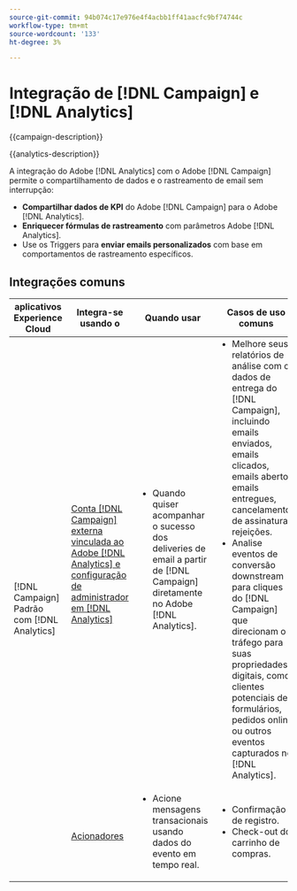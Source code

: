 ```yaml
---
source-git-commit: 94b074c17e976e4f4acbb1ff41aacfc9bf74744c
workflow-type: tm+mt
source-wordcount: '133'
ht-degree: 3%

---
```



# Integração de [!DNL Campaign] e [!DNL Analytics]

{{campaign-description}}

{{analytics-description}}

A integração do Adobe [!DNL Analytics] com o Adobe [!DNL Campaign] permite o compartilhamento de dados e o rastreamento de email sem interrupção:

+ **Compartilhar dados de KPI** do Adobe [!DNL Campaign] para o Adobe [!DNL Analytics].
+ **Enriquecer fórmulas de rastreamento** com parâmetros Adobe [!DNL Analytics].
+ Use os Triggers para **enviar emails personalizados** com base em comportamentos de rastreamento específicos.

## Integrações comuns

<table>
    <thead>
        <tr>
            <th>aplicativos Experience Cloud</th>
            <th>Integra-se usando o</th>
            <th>Quando usar</th>
            <th>Casos de uso comuns</th>
        </tr>
    </thead>
     <tbody>
        <tr>
            <td rowspan="2">[!DNL Campaign] Padrão com [!DNL Analytics]</td>
            <td><a href="https://experienceleague.adobe.com/docs/campaign-standard-learn/tutorials/integrations/track-the-success-of-your-deliveries-in-analytics.html" target="_blank" rel="noreferrer">Conta [!DNL Campaign] externa vinculada ao Adobe [!DNL Analytics] e configuração de administrador em [!DNL Analytics]</a></td>
            <td>
                <ul style="margin-top: 0;">
                    <li>Quando quiser acompanhar o sucesso dos deliveries de email a partir de [!DNL Campaign] diretamente no Adobe [!DNL Analytics].</li>
                </ul>
            </td>
            <td>
              <ul style="margin-top: 0;">
                <li>Melhore seus relatórios de análise com os dados de entrega do [!DNL Campaign], incluindo emails enviados, emails clicados, emails abertos, emails entregues, cancelamentos de assinatura e rejeições.</li>
                <li>Analise eventos de conversão downstream para cliques do [!DNL Campaign] que direcionam o tráfego para suas propriedades digitais, como clientes potenciais de formulários, pedidos online ou outros eventos capturados no [!DNL Analytics].</li>
              </ul>
            </td>
        </tr>
        <tr>
            <td><a href="../../integrations/tutorials/campaign-analytics/campaign-analytics-trigger.md" target="_blank" rel="noreferrer">Acionadores</a></li>
            <td>
                <ul style="margin-top: 0;">
                    <li>Acione mensagens transacionais usando dados do evento em tempo real.</li>
                </ul>
            </td>
            <td>
              <ul style="margin-top: 0;">
                <li>Confirmação de registro.</li>
                <li>Check-out do carrinho de compras.</li>
              </ul>
            </td>
        </tr>              
    </tbody>          
</table>

